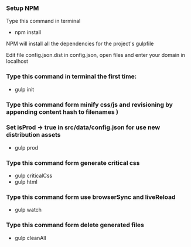 ### Setup NPM
Type this command in terminal

* npm install

NPM will install all the dependencies for the project's gulpfile

Edit file config.json.dist in config.json, open files and enter your domain in localhost

### Type this command in terminal the first time:

* gulp init

### Type this command form minify css/js and revisioning by appending content hash to filenames )
### Set isProd -> true in src/data/config.json for use new distribution assets

* gulp prod

### Type this command form generate critical css

* gulp criticalCss
* gulp html


### Type this command form use browserSync and liveReload

* gulp watch


### Type this command form delete generated files

* gulp cleanAll

